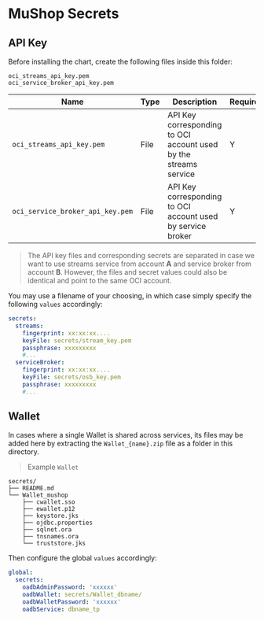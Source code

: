 # MuShop Secrets

## API Key

Before installing the chart, create the following files inside this folder:

```text
oci_streams_api_key.pem
oci_service_broker_api_key.pem
```

| Name | Type | Description | Required |
|---|---|---|---|
| `oci_streams_api_key.pem` | File | API Key corresponding to OCI account used by the streams service | Y |
| `oci_service_broker_api_key.pem` | File | API Key corresponding to OCI account used by service broker | Y |

> The API key files and corresponding secrets are separated in case we want to use streams service from account **A** and service broker from account **B**. However, the files and secret values could also be identical and point to the same OCI account.

You may use a filename of your choosing, in which case simply specify the following `values` accordingly:

```yaml
secrets:
  streams:
    fingerprint: xx:xx:xx....
    keyFile: secrets/stream_key.pem
    passphrase: xxxxxxxxx
    #...
  serviceBroker:
    fingerprint: xx:xx:xx....
    keyFile: secrets/osb_key.pem
    passphrase: xxxxxxxxx
    #...
```

## Wallet

In cases where a single Wallet is shared across services, its files may be added here
by extracting the `Wallet_{name}.zip` file as a folder in this directory.

> Example `Wallet`

```text
secrets/
├── README.md
└── Wallet_mushop
    ├── cwallet.sso
    ├── ewallet.p12
    ├── keystore.jks
    ├── ojdbc.properties
    ├── sqlnet.ora
    ├── tnsnames.ora
    └── truststore.jks
```

Then configure the global `values` accordingly:

```yaml
global:
  secrets:
    oadbAdminPassword: 'xxxxxx'
    oadbWallet: secrets/Wallet_dbname/
    oadbWalletPassword: 'xxxxxx'
    oadbService: dbname_tp
```
